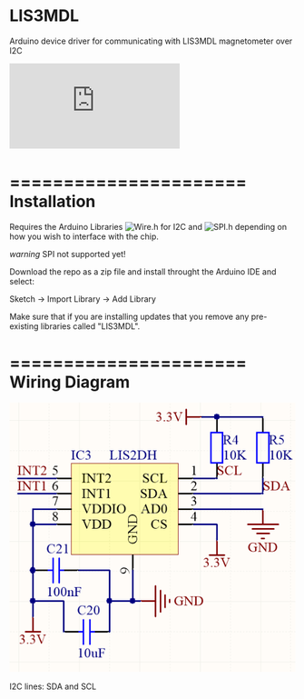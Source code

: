 LIS3MDL
======================

Arduino device driver for communicating with LIS3MDL magnetometer over I2C

![LIS3MDL datasheet (PDF)](http://www.st.com/web/en/resource/technical/document/datasheet/DM00075867.pdf)

======================
Installation
======================

Requires the Arduino Libraries
![Wire.h](http://arduino.cc/en/reference/wire) 
for I2C and 
![SPI.h](http://arduino.cc/en/Reference/SPI) 
depending on how you wish to interface with the chip.

*warning* SPI not supported yet!

Download the repo as a zip file and install throught the Arduino IDE and select:

Sketch -> Import Library -> Add Library

Make sure that if you are installing updates that you remove any pre-existing libraries called "LIS3MDL".

======================
Wiring Diagram
======================

![LIS3MDL wiring diagram](docs/LIS3MDL.png)

I2C lines: SDA and SCL
